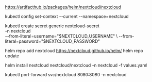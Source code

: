 https://artifacthub.io/packages/helm/nextcloud/nextcloud

kubectl config set-context --current --namespace=nextcloud

kubectl create secret generic nextcloud-secret \
  -n nextcloud \
  --from-literal=username="$NEXTCLOUD_USERNAME" \
  --from-literal=password="$NEXTCLOUD_PASSWORD"


helm repo add nextcloud https://nextcloud.github.io/helm/
helm repo update

helm install nextcloud nextcloud/nextcloud -n nextcloud -f values.yaml

kubectl port-forward svc/nextcloud 8080:8080 -n nextcloud
